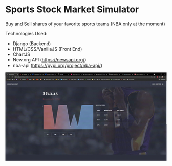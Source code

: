 # Sports Stock Market Simulator


Buy and Sell shares of your favorite sports teams (NBA only at the moment)

Technologies Used:
- Django (Backend)
- HTML/CSS/VanillaJS (Front End)
- ChartJS
- New.org API (https://newsapi.org/)
- nba-api (https://pypi.org/project/nba-api/)

![](vid.gif)
